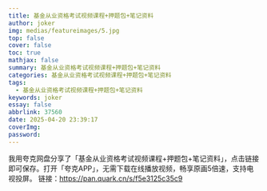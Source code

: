 ```yaml
---
title: 基金从业资格考试视频课程+押题包+笔记资料
author: joker
img: medias/featureimages/5.jpg
top: false
cover: false
toc: true
mathjax: false
summary: 基金从业资格考试视频课程+押题包+笔记资料
categories: 基金从业资格考试视频课程+押题包+笔记资料
tags:
  - 基金从业资格考试视频课程+押题包+笔记资料
keywords: joker
essay: false
abbrlink: 37560
date: 2025-04-20 23:39:17
coverImg:
password:
---
```


我用夸克网盘分享了「基金从业资格考试视频课程+押题包+笔记资料」，点击链接即可保存。打开「夸克APP」，无需下载在线播放视频，畅享原画5倍速，支持电视投屏。
链接：https://pan.quark.cn/s/f5e3125c35c9
